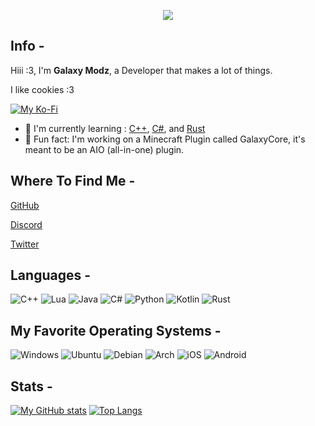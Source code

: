 <p align="center">
    <img src="https://avatars.githubusercontent.com/u/66964223?s=400&u=02102b541f0cfcb8a34d1c34af77a25203ab009c&v=4" />
</p>

## Info -

Hiii :3, I'm **Galaxy Modz**, a Developer that makes a lot of things.

I like cookies :3



[![My Ko-Fi](https://ko-fi.com/img/githubbutton_sm.svg)](https://ko-fi.com/galaxymodz)


- 🏫 I'm currently learning : [C++](https://cplusplus.com), [C#](https://learn.microsoft.com/en-us/dotnet/csharp/), and [Rust](https://rust-lang.org)
- 🎯 Fun fact: I'm working on a Minecraft Plugin called GalaxyCore, it's meant to be an AIO (all-in-one) plugin.

## Where To Find Me -

[GitHub](https://github.com/GalaxyModzYT)

[Discord](https://discord.gg/pj75Emch8p)

[Twitter](https://twitter.com/GalaxyModzDev)

## Languages -

![C++](https://img.shields.io/badge/c++-%2300599C.svg?style=for-the-badge&logo=c%2B%2B&logoColor=white)
![Lua](https://img.shields.io/badge/lua-%232C2D72.svg?style=for-the-badge&logo=lua&logoColor=white)
![Java](https://img.shields.io/badge/Java-ED8B00?style=for-the-badge&logo=java&logoColor=white)
![C#](https://img.shields.io/badge/c%23-%23239120.svg?style=for-the-badge&logo=c-sharp&logoColor=white)
![Python](https://img.shields.io/badge/Python-14354C?style=for-the-badge&logo=python&logoColor=white)
![Kotlin](https://img.shields.io/badge/Kotlin-0095D5?&style=for-the-badge&logo=kotlin&logoColor=white)
![Rust](https://img.shields.io/badge/Rust-000000?style=for-the-badge&logo=rust&logoColor=white)

## My Favorite Operating Systems -

![Windows](https://img.shields.io/badge/Windows-0078D6?style=for-the-badge&logo=windows&logoColor=white)
![Ubuntu](https://img.shields.io/badge/Ubuntu-E95420?style=for-the-badge&logo=ubuntu&logoColor=white)
![Debian](https://img.shields.io/badge/Debian-D70A53?style=for-the-badge&logo=debian&logoColor=white)
![Arch](https://img.shields.io/badge/Arch%20Linux-1793D1?logo=arch-linux&logoColor=fff&style=for-the-badge)
![iOS](https://img.shields.io/badge/iOS-000000?style=for-the-badge&logo=ios&logoColor=white)
![Android](https://img.shields.io/badge/Android-3DDC84?style=for-the-badge&logo=android&logoColor=white)

## Stats -

[![My GitHub stats](https://github-readme-stats.vercel.app/api?username=GalaxyModzDev)](https://github.com/anuraghazra/github-readme-stats)
[![Top Langs](https://github-readme-stats.vercel.app/api/top-langs/?username=GalaxyModzDev)](https://github.com/anuraghazra/github-readme-stats)

